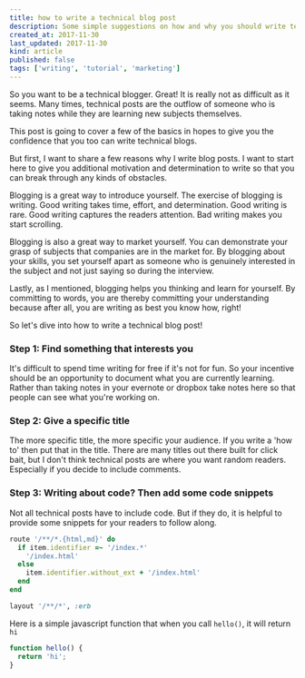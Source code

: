 ```yaml
---
title: how to write a technical blog post
description: Some simple suggestions on how and why you should write technical posts.
created_at: 2017-11-30
last_updated: 2017-11-30
kind: article
published: false
tags: ['writing', 'tutorial', 'marketing']
---
```


So you want to be a technical blogger. Great! It is really not as difficult as it seems. Many times, technical posts are the outflow of someone who is taking notes while they are learning new subjects themselves.

This post is going to cover a few of the basics in hopes to give you the confidence that you too can write technical blogs.

But first, I want to share a few reasons why I write blog posts. I want to start here to give you additional motivation and determination to write so that you can break through any kinds of obstacles.

Blogging is a great way to introduce yourself. The exercise of blogging is writing. Good writing takes time, effort, and determination. Good writing is rare. Good writing captures the readers attention. Bad writing makes you start scrolling.

<!-- more -->

Blogging is also a great way to market yourself. You can demonstrate your grasp of subjects that companies are in the market for. By blogging about your skills, you set yourself apart as someone who is genuinely interested in the subject and not just saying so during the interview.

Lastly, as I mentioned, blogging helps you thinking and learn for yourself. By committing to words, you are thereby committing your understanding because after all, you are writing as best you know how, right!

So let's dive into how to write a technical blog post!

### Step 1: Find something that interests you

It's difficult to spend time writing for free if it's not for fun. So your incentive should be an opportunity to document what you are currently learning. Rather than taking notes in your evernote or dropbox take notes here so that people can see what you're working on.

### Step 2: Give a specific title

The more specific title, the more specific your audience. If you write a 'how to' then put that in the title. There are many titles out there built for click bait, but I don't think technical posts are where you want random readers. Especially if you decide to include comments.

### Step 3: Writing about code? Then add some code snippets

Not all technical posts have to include code. But if they do, it is helpful to provide some snippets for your readers to follow along.

```ruby
route '/**/*.{html,md}' do
  if item.identifier =~ '/index.*'
    '/index.html'
  else
    item.identifier.without_ext + '/index.html'
  end
end

layout '/**/*', :erb
```

Here is a simple javascript function that when you call `hello()`, it will return `hi`

```javascript
function hello() {
  return 'hi';
}
```
